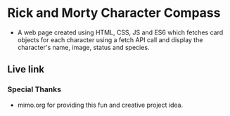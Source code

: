 # Rick and Morty Character Compass

* A web page created using HTML, CSS, JS and ES6 which fetches card objects for each character using a fetch API call and display the character's name, image, status and species.

## Live link

### Special Thanks

* mimo.org for providing this fun and creative project idea.